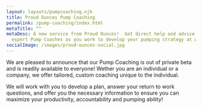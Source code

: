 ```yaml
---
layout: layouts/pumpcoaching.njk
title: Proud Ounces Pump Coaching
permalink: /pump-coaching/index.html
metaTitle: ""
metaDesc: A new service from Proud Ounces!  Get direct help and advice from our
  expert Pump Coaches as you work to develop your pumping strategy at work.
socialImage: /images/proud-ounces-social.jpg
---
```

We are pleased to announce that our Pump Coaching is out of private beta and is readily available to everyone! Wether you are an individual or a company, we offer tailored, custom coaching unique to the individual.

We will work with you to develop a plan, answer your return to work questions, and offer you the necessary information to ensure you can maximize your productivity, accountability and pumping ability!